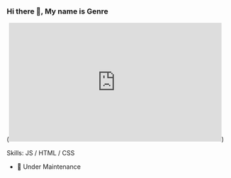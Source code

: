 ### Hi there 👋, My name is Genre

(<iframe src="https://giphy.com/embed/3o7btPCcdNniyf0ArS" width="480" height="268" frameBorder="0"  allowFullScreen></iframe>)


Skills: JS / HTML / CSS

- 🚧 Under Maintenance




